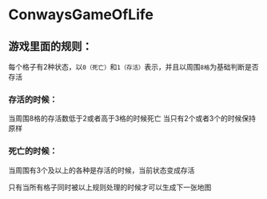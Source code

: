 # ConwaysGameOfLife

## 游戏里面的规则：
每个格子有2种状态，以`0（死亡）`和`1（存活）`表示，并且以周围`8格`为基础判断是否存活

### 存活的时候：
当周围8格的存活数低于2或者高于3格的时候死亡
当只有2个或者3个的时候保持原样

### 死亡的时候：
当周围有3个及以上的各种是存活的时候，当前状态变成存活

只有当所有格子同时被以上规则处理的时候才可以生成下一张地图
